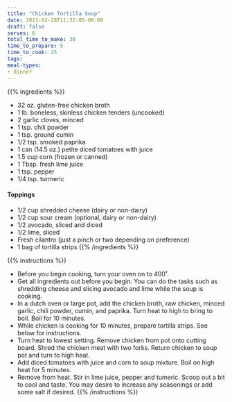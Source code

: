 ```yaml
---
title: "Chicken Tortilla Soup"
date: 2021-02-28T11:32:05-06:00
draft: false
serves: 6
total_time_to_make: 30
time_to_prepare: 5
time_to_cook: 25
tags:
meal-types:
- dinner
---
```


{{% ingredients %}}
- 32 oz. gluten-free chicken broth
- 1 lb. boneless, skinless chicken tenders (uncooked)
- 2 garlic cloves, minced
- 1 tsp. chili powder
- 1 tsp. ground cumin
- 1/2 tsp. smoked paprika
- 1 can (14.5 oz.) petite diced tomatoes with juice
- 1.5 cup corn (frozen or canned)
- 1 Tbsp. fresh lime juice
- 1 tsp. pepper
- 1/4 tsp. turmeric
#### Toppings
- 1/2 cup shredded cheese (dairy or non-dairy)
- 1/2 cup sour cream (optional, dairy or non-dairy)
- 1/2 avocado, sliced and diced
- 1/2 lime, sliced
- Fresh cilantro (just a pinch or two depending on preference)
- 1 bag of tortilla strips
{{% /ingredients %}}

{{% instructions %}}
- Before you begin cooking, turn your oven on to 400˚.
- Get all ingredients out before you begin. You can do the tasks such as shredding cheese and slicing avocado and lime while the soup is cooking.
- In a dutch oven or large pot, add the chicken broth, raw chicken, minced garlic, chili powder, cumin, and paprika. Turn heat to high to bring to boil. Boil for 10 minutes.
- While chicken is cooking for 10 minutes, prepare tortilla strips. See below for instructions.
- Turn heat to lowest setting. Remove chicken from pot onto cutting board. Shred the chicken meat with two forks. Return chicken to soup pot and turn to high heat.
- Add diced tomatoes with juice and corn to soup mixture. Boil on high heat for 5 minutes.
- Remove from heat. Stir in lime juice, pepper and tumeric. Scoop out a bit to cool and taste. You may desire to increase any seasonings or add some salt if desired.
{{% /instructions %}}

